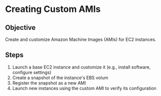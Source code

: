 # Creating Custom AMIs

## Objective

Create and customize Amazon Machine Images (AMIs) for EC2 instances.

## Steps

1. Launch a base EC2 instance and customize it (e.g., install software, configure settings)
2. Create a snapshot of the instance's EBS volum
3. Register the snapshot as a new AMI
4. Launch new instances using the custom AMI to verify its configuration
